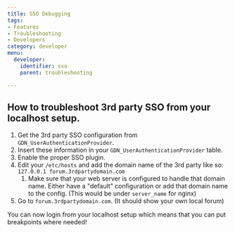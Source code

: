 ```yaml
---
title: SSO Debugging
tags:
- Features
- Troubleshooting
- Developers
category: developer
menu:
  developer:
    identifier: sso
    parent: troubleshooting

---
```


## How to troubleshoot 3rd party SSO from your localhost setup.

1. Get the 3rd party SSO configuration from `GDN_UserAuthenticationProvider`.
1. Insert these information in your `GDN_UserAuthenticationProvider` table.
1. Enable the proper SSO plugin.
1. Edit your `/etc/hosts` and add the domain name of the 3rd party like so: `127.0.0.1 forum.3rdpartydomain.com`
    1. Make sure that your web server is configured to handle that domain name. Either have a "default" configuration
    or add that domain name to the config. (This would be under `server_name` for nginx)
1. Go to `forum.3rdpartydomain.com`. (It should show your own local forum)

You can now login from your localhost setup which means that you can put breakpoints where needed!
